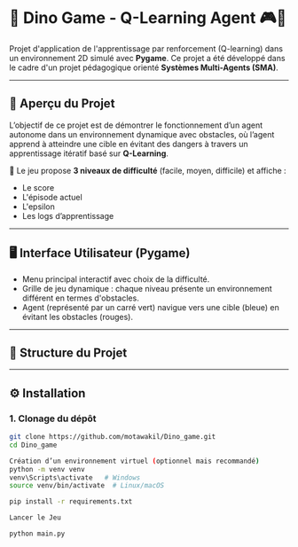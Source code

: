 # 🦖 Dino Game - Q-Learning Agent 🎮🧠

Projet d'application de l'apprentissage par renforcement (Q-learning) dans un environnement 2D simulé avec **Pygame**. Ce projet a été développé dans le cadre d'un projet pédagogique orienté **Systèmes Multi-Agents (SMA)**.

---

## 🚀 Aperçu du Projet

L’objectif de ce projet est de démontrer le fonctionnement d’un agent autonome dans un environnement dynamique avec obstacles, où l’agent apprend à atteindre une cible en évitant des dangers à travers un apprentissage itératif basé sur **Q-Learning**.

📌 Le jeu propose **3 niveaux de difficulté** (facile, moyen, difficile) et affiche :
- Le score
- L'épisode actuel
- L'epsilon
- Les logs d’apprentissage

---

## 🖥️ Interface Utilisateur (Pygame)

- Menu principal interactif avec choix de la difficulté.
- Grille de jeu dynamique : chaque niveau présente un environnement différent en termes d'obstacles.
- Agent (représenté par un carré vert) navigue vers une cible (bleue) en évitant les obstacles (rouges).

---

## 📁 Structure du Projet


---

## ⚙️ Installation

### 1. Clonage du dépôt

```bash
git clone https://github.com/motawakil/Dino_game.git
cd Dino_game

Création d’un environnement virtuel (optionnel mais recommandé)
python -m venv venv
venv\Scripts\activate   # Windows
source venv/bin/activate  # Linux/macOS

pip install -r requirements.txt

Lancer le Jeu

python main.py



